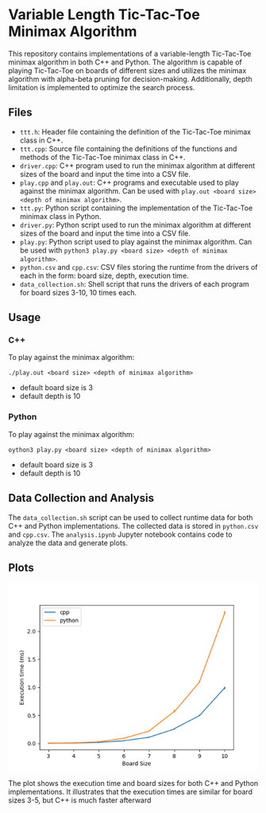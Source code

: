 # Variable Length Tic-Tac-Toe Minimax Algorithm

This repository contains implementations of a variable-length Tic-Tac-Toe minimax algorithm in both C++ and Python. The algorithm is capable of playing Tic-Tac-Toe on boards of different sizes and utilizes the minimax algorithm with alpha-beta pruning for decision-making. Additionally, depth limitation is implemented to optimize the search process.

## Files

- `ttt.h`: Header file containing the definition of the Tic-Tac-Toe minimax class in C++.
- `ttt.cpp`: Source file containing the definitions of the functions and methods of the Tic-Tac-Toe minimax class in C++.
- `driver.cpp`: C++ program used to run the minimax algorithm at different sizes of the board and input the time into a CSV file.
- `play.cpp` and `play.out`: C++ programs and executable used to play against the minimax algorithm. Can be used with `play.out <board size> <depth of minimax algorithm>`.
- `ttt.py`: Python script containing the implementation of the Tic-Tac-Toe minimax class in Python.
- `driver.py`: Python script used to run the minimax algorithm at different sizes of the board and input the time into a CSV file.
- `play.py`: Python script used to play against the minimax algorithm. Can be used with `python3 play.py <board size> <depth of minimax algorithm>`.
- `python.csv` and `cpp.csv`: CSV files storing the runtime from the drivers of each in the form: board size, depth, execution time.
- `data_collection.sh`: Shell script that runs the drivers of each program for board sizes 3-10, 10 times each.

## Usage

### C++

To play against the minimax algorithm:

```shell
./play.out <board size> <depth of minimax algorithm>
```
- default board size is 3
- default depth is 10

### Python

To play against the minimax algorithm:

```shell
oython3 play.py <board size> <depth of minimax algorithm>
```
- default board size is 3
- default depth is 10

## Data Collection and Analysis

The `data_collection.sh` script can be used to collect runtime data for both C++ and Python implementations. The collected data is stored in `python.csv` and `cpp.csv`. The `analysis.ipynb` Jupyter notebook contains code to analyze the data and generate plots.

## Plots

![Board Size vs Execution Time Plot](Board_Size_vs_Execution_Time_Plot.png)

The plot shows the execution time and board sizes for both C++ and Python implementations. It illustrates that the execution times are similar for board sizes 3-5, but C++ is much faster afterward


